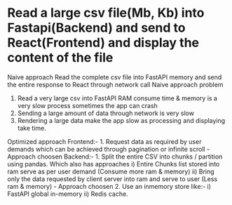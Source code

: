 # Read a large csv file(Mb, Kb) into Fastapi(Backend) and send to React(Frontend) and display the content of the file

Naive approach
  Read the complete csv file into FastAPI memory and send the entire response to React through network call
Naive approach problem
  1. Read a very large csv into FastAPI RAM consume time & memory is a very slow process sometimes the app can crash
  2. Sending a large amount of data through network is very slow
  3. Rendering a large data make the app slow as processing and displaying take time.

Optimized approach
  Frontend:-
    1. Request data as required by user demands which can be achieved through pagination or infinite scroll - Approach choosen
  Backend:-
    1. Split the entire CSV into chunks / partition using pandas. Which also has approaches
      i) Entire Chunks list stored into ram serve as per user demand (Consume more ram & memory)
      ii) Bring only the data requested by client server into ram and serve to user (Less ram & memory) - Approach choosen
    2. Use an inmemory store like:-
      i) FastAPI global in-memory
      ii) Redis cache.



